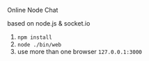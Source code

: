 Online Node Chat

based on node.js & socket.io

1. `npm install`
2. `node ./bin/web `
3. use more than one browser `127.0.0.1:3000`

